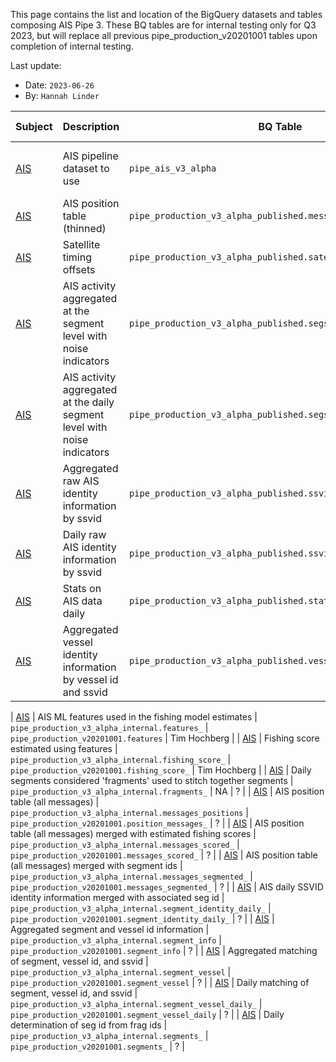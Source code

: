 This page contains the list and location of the BigQuery datasets and tables composing AIS Pipe 3. These BQ tables are for internal testing only for Q3 2023, but will replace all previous pipe_production_v20201001 tables upon completion of internal testing. 

Last update:
   * Date: `2023-06-26`
   * By: `Hannah Linder`


| Subject | Description | BQ Table| Previous BQ Table | Research Owner |
| --- | --- | --- | --- | --- |
| [AIS](https://github.com/GlobalFishingWatch/bigquery-documentation-wf827/wiki/Pipeline) | AIS pipeline dataset to use | `pipe_ais_v3_alpha`| `pipe_production_v20201001` | Tim H, Jenn, Andres, Mathias |
| [AIS](https://github.com/GlobalFishingWatch/bigquery-documentation-wf827/wiki/Pipeline) | AIS position table (thinned) | `pipe_production_v3_alpha_published.messages` | `pipe_production_v20201001.research_messages` | Andres |
| [AIS](https://github.com/GlobalFishingWatch/bigquery-documentation-wf827/wiki/Pipeline) | Satellite timing offsets | `pipe_production_v3_alpha_published.satellite_timing_offsets` | `pipe_production_v20201001.research_satellite_timing` | Tim Hochberg |
| [AIS](https://github.com/GlobalFishingWatch/bigquery-documentation-wf827/wiki/Pipeline) | AIS activity aggregated at the segment level with noise indicators| `pipe_production_v3_alpha_published.segs_activity` | `pipe_production_v20201001.research_segs` | ? |
| [AIS](https://github.com/GlobalFishingWatch/bigquery-documentation-wf827/wiki/Pipeline) | AIS activity aggregated at the daily segment level with noise indicators| `pipe_production_v3_alpha_published.segs_activity_daily` | `pipe_production_v20201001.research_segs_daily` | ? |
| [AIS](https://github.com/GlobalFishingWatch/bigquery-documentation-wf827/wiki/Pipeline) | Aggregated raw AIS identity information by ssvid| `pipe_production_v3_alpha_published.ssvids_identity` | `pipe_production_v20201001.research_ids` | ? |
| [AIS](https://github.com/GlobalFishingWatch/bigquery-documentation-wf827/wiki/Pipeline) | Daily raw AIS identity information by ssvid| `pipe_production_v3_alpha_published.ssvids_identities_daily` | `pipe_production_v20201001.research_ids_daily` | ? |
| [AIS](https://github.com/GlobalFishingWatch/bigquery-documentation-wf827/wiki/Pipeline) | Stats on AIS data daily| `pipe_production_v3_alpha_published.stats_daily` | `pipe_production_v20201001.research_stats` | ? |
| [AIS](https://github.com/GlobalFishingWatch/bigquery-documentation-wf827/wiki/Pipeline) | Aggregated vessel identity information by vessel id and ssvid| `pipe_production_v3_alpha_published.vessel_info` | `pipe_production_v20201001.vessel_info` | ? |





| [AIS](https://github.com/GlobalFishingWatch/bigquery-documentation-wf827/wiki/Pipeline) | AIS ML features used in the fishing model estimates | `pipe_production_v3_alpha_internal.features_` | `pipe_production_v20201001.features` | Tim Hochberg |
| [AIS](https://github.com/GlobalFishingWatch/bigquery-documentation-wf827/wiki/Pipeline) | Fishing score estimated using features | `pipe_production_v3_alpha_internal.fishing_score_` | `pipe_production_v20201001.fishing_score_` | Tim Hochberg |
| [AIS](https://github.com/GlobalFishingWatch/bigquery-documentation-wf827/wiki/Pipeline) | Daily segments considered 'fragments' used to stitch together segments | `pipe_production_v3_alpha_internal.fragments_` | NA | ? |
| [AIS](https://github.com/GlobalFishingWatch/bigquery-documentation-wf827/wiki/Pipeline) | AIS position table (all messages) | `pipe_production_v3_alpha_internal.messages_positions` | `pipe_production_v20201001.position_messages_` | ? |
| [AIS](https://github.com/GlobalFishingWatch/bigquery-documentation-wf827/wiki/Pipeline) | AIS position table (all messages) merged with estimated fishing scores | `pipe_production_v3_alpha_internal.messages_scored_` | `pipe_production_v20201001.messages_scored_` | ? |
| [AIS](https://github.com/GlobalFishingWatch/bigquery-documentation-wf827/wiki/Pipeline) | AIS position table (all messages) merged with segment ids | `pipe_production_v3_alpha_internal.messages_segmented_` | `pipe_production_v20201001.messages_segmented_` | ? |
| [AIS](https://github.com/GlobalFishingWatch/bigquery-documentation-wf827/wiki/Pipeline) | AIS daily SSVID identity information merged with associated seg id | `pipe_production_v3_alpha_internal.segment_identity_daily_` | `pipe_production_v20201001.segment_identity_daily_` | ? |
| [AIS](https://github.com/GlobalFishingWatch/bigquery-documentation-wf827/wiki/Pipeline) | Aggregated segment and vessel id information | `pipe_production_v3_alpha_internal.segment_info` | `pipe_production_v20201001.segment_info` | ? |
| [AIS](https://github.com/GlobalFishingWatch/bigquery-documentation-wf827/wiki/Pipeline) | Aggregated matching of segment, vessel id, and ssvid | `pipe_production_v3_alpha_internal.segment_vessel` | `pipe_production_v20201001.segment_vessel` | ? |
| [AIS](https://github.com/GlobalFishingWatch/bigquery-documentation-wf827/wiki/Pipeline) | Daily matching of segment, vessel id, and ssvid | `pipe_production_v3_alpha_internal.segment_vessel_daily_` | `pipe_production_v20201001.segment_vessel_daily` | ? |
| [AIS](https://github.com/GlobalFishingWatch/bigquery-documentation-wf827/wiki/Pipeline) | Daily determination of seg id from frag ids | `pipe_production_v3_alpha_internal.segments_` | `pipe_production_v20201001.segments_` | ? |
